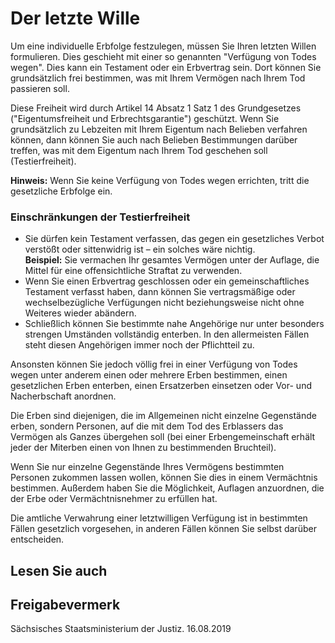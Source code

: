 # Der letzte Wille

Um eine individuelle Erbfolge festzulegen, müssen Sie Ihren letzten Willen formulieren. Dies geschieht mit einer so genannten "Verfügung von Todes wegen". Dies kann ein Testament oder ein Erbvertrag sein. Dort können Sie grundsätzlich frei bestimmen, was mit Ihrem Vermögen nach Ihrem Tod passieren soll.

Diese Freiheit wird durch Artikel 14 Absatz 1 Satz 1 des Grundgesetzes ("Eigentumsfreiheit und Erbrechtsgarantie") geschützt. Wenn Sie grundsätzlich zu Lebzeiten mit Ihrem Eigentum nach Belieben verfahren können, dann können Sie auch nach Belieben Bestimmungen darüber treffen, was mit dem Eigentum nach Ihrem Tod geschehen soll (Testierfreiheit).

**Hinweis:** Wenn Sie keine Verfügung von Todes wegen errichten, tritt die gesetzliche Erbfolge ein.

### Einschränkungen der Testierfreiheit

* Sie dürfen kein Testament verfassen, das gegen ein gesetzliches Verbot verstößt oder sittenwidrig ist – ein solches wäre nichtig.  
   **Beispiel:** Sie vermachen Ihr gesamtes Vermögen unter der Auflage, die Mittel für eine offensichtliche Straftat zu verwenden.
* Wenn Sie einen Erbvertrag geschlossen oder ein gemeinschaftliches Testament verfasst haben, dann können Sie vertragsmäßige oder wechselbezügliche Verfügungen nicht beziehungsweise nicht ohne Weiteres wieder abändern.
* Schließlich können Sie bestimmte nahe Angehörige nur unter besonders strengen Umständen vollständig enterben. In den allermeisten Fällen steht diesen Angehörigen immer noch der Pflichtteil zu.

Ansonsten können Sie jedoch völlig frei in einer Verfügung von Todes wegen unter anderem einen oder mehrere Erben bestimmen, einen gesetzlichen Erben enterben, einen Ersatzerben einsetzen oder Vor- und Nacherbschaft anordnen.

Die Erben sind diejenigen, die im Allgemeinen nicht einzelne Gegenstände erben, sondern Personen, auf die mit dem Tod des Erblassers das Vermögen als Ganzes übergehen soll (bei einer Erbengemeinschaft erhält jeder der Miterben einen von Ihnen zu bestimmenden Bruchteil).

Wenn Sie nur einzelne Gegenstände Ihres Vermögens bestimmten Personen zukommen lassen wollen, können Sie dies in einem Vermächtnis bestimmen. Außerdem haben Sie die Möglichkeit, Auflagen anzuordnen, die der Erbe oder Vermächtnisnehmer zu erfüllen hat.

Die amtliche Verwahrung einer letztwilligen Verfügung ist in bestimmten Fällen gesetzlich vorgesehen, in anderen Fällen können Sie selbst darüber entscheiden.

## Lesen Sie auch

## Freigabevermerk

Sächsisches Staatsministerium der Justiz. 16.08.2019
